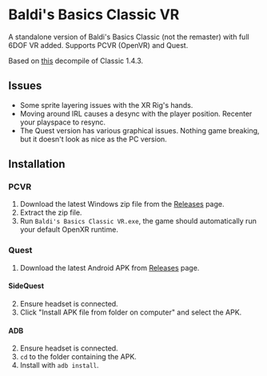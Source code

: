 # Baldi's Basics Classic VR

A standalone version of Baldi's Basics Classic (not the remaster) with full 6DOF VR added. Supports PCVR (OpenVR) and Quest.

Based on [this](https://porkypowers.itch.io/baldi-open-source-classic-party) decompile of Classic 1.4.3.

## Issues
- Some sprite layering issues with the XR Rig's hands.
- Moving around IRL causes a desync with the player position. Recenter your playspace to resync.
- The Quest version has various graphical issues. Nothing game breaking, but it doesn't look as nice as the PC version.

## Installation
### PCVR
1) Download the latest Windows zip file from the [Releases](https://github.com/hanabira-mitsu/bbvr/releases/latest) page.
2) Extract the zip file.
3) Run `Baldi's Basics Classic VR.exe`, the game should automatically run your default OpenXR runtime. 

### Quest
1) Download the latest Android APK from [Releases](https://github.com/hanabira-mitsu/bbvr/releases/latest) page.
   
#### SideQuest
2) Ensure headset is connected.
3) Click "Install APK file from folder on computer" and select the APK.

#### ADB
2) Ensure headset is connected.
3) `cd` to the folder containing the APK.
4) Install with `adb install`.
